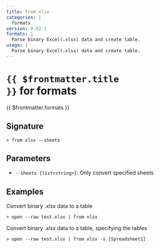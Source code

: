 ```yaml
---
title: from xlsx
categories: |
  formats
version: 0.82.1
formats: |
  Parse binary Excel(.xlsx) data and create table.
usage: |
  Parse binary Excel(.xlsx) data and create table.
---
```


# <code>{{ $frontmatter.title }}</code> for formats

<div class='command-title'>{{ $frontmatter.formats }}</div>

## Signature

```> from xlsx --sheets```

## Parameters

 -  `--sheets {list<string>}`: Only convert specified sheets

## Examples

Convert binary .xlsx data to a table
```shell
> open --raw test.xlsx | from xlsx

```

Convert binary .xlsx data to a table, specifying the tables
```shell
> open --raw test.xlsx | from xlsx -s [Spreadsheet1]

```
